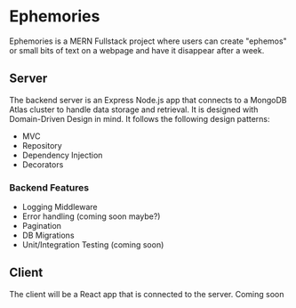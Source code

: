 # Ephemories
Ephemories is a MERN Fullstack project where users can create "ephemos" or small bits of text on a webpage and have it disappear after a week.

## Server
The backend server is an Express Node.js app that connects to a MongoDB Atlas cluster to handle data storage and retrieval. It is designed with Domain-Driven Design in mind. It follows the following design patterns:
- MVC
- Repository
- Dependency Injection
- Decorators

### Backend Features
- Logging Middleware
- Error handling (coming soon maybe?)
- Pagination
- DB Migrations
- Unit/Integration Testing (coming soon)

## Client
The client will be a React app that is connected to the server. Coming soon

